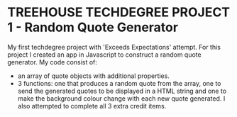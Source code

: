 # TREEHOUSE TECHDEGREE PROJECT 1 - Random Quote Generator 
My first techdegree project with 'Exceeds Expectations' attempt. 
For this project I created an app in Javascript to construct a random quote generator. My code consist of:
- an array of quote objects with additional properties.
- 3 functions: one that produces a random quote from the array, one to send the generated quotes to be displayed in a HTML string and one to make the background colour change with each new quote generated. 
I also attempted to complete all 3 extra credit items.
